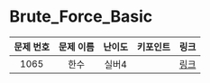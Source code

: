 # Brute_Force_Basic

|문제 번호|문제 이름|난이도|키포인트|링크|
|:---:|:---:|:---:|:---:|:---:|
|1065|한수|실버4||[링크](https://github.com/Ian0121/baekjoon/blob/main/solution/Brute_Force_Basic/1065.cpp)|
